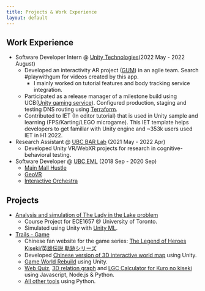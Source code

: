 ```yaml
---
title: Projects & Work Experience
layout: default
---
```


## Work Experience

- Software Developer Intern @ [Unity Technologies](https://unity.com/)(2022 May - 2022 August)
  - Developed an interactivity AR project ([GUM](https://create.unity.com/gum)) in an agile team. Search #playwithgum for videos created by this app.
    - I mainly worked on tutorial features and body tracking service integration.
  - Participated as a release manager of a milestone build using UCB([Unity gaming service](https://unity.com/solutions/gaming-services)). Configured production, staging and testing DNS routing using [Terraform](https://www.terraform.io/).
  - Contributed to IET (In editor tutorial) that is used in Unity sample and learning (FPS/Karting/LEGO microgame). This IET template helps developers to get familiar with Unity engine and ~353k users used IET in H1 2022.
- Research Assistant @ [UBC BAR Lab](https://barlab.psych.ubc.ca/) (2021 May - 2022 Apr)
  - Developed Unity VR/WebXR projects for research in cognitive-behavioral testing.
- Software Developer @ [UBC EML](https://eml.ubc.ca/) (2018 Sep - 2020 Sep)
  - [Main Mall Hustle](https://eml.ubc.ca/projects/main-mall-hustle/)
  - [GeoVR](https://eml.ubc.ca/projects/geography-vr/)
  - [Interactive Orchestra](https://eml.ubc.ca/projects/interactive-orchestra/)

## Projects
- [Analysis and simulation of The Lady in the Lake problem](https://github.com/yuntaowu2000/RL-training)
  - Course Project for ECE1657 @ University of Toronto.
  - Simulated using Unity with [Unity ML](https://unity.com/products/machine-learning-agents).
- [Trails - Game](https://trails-game.com/)
  - Chinese fan website for the game series: [The Legend of Heroes Kiseki/英雄伝説 軌跡シリーズ](https://www.falcom.co.jp/kiseki/)
  - Developed [Chinese version of 3D interactive world map](https://github.com/yuntaowu2000/TrailsMap) using Unity.
  - [Game World Rebuild](https://github.com/yuntaowu2000/KisekiWorldRebuild) using Unity.
  - [Web Quiz](https://github.com/yuntaowu2000/trails-quiz), [3D relation graph](https://github.com/trails-game/relation-graph-3d-force) and [LGC Calculator for Kuro no kiseki](https://github.com/yuntaowu2000/kuro-calculator) using Javascript, Node.js & Python.
  - [All other tools](https://github.com/yuntaowu2000/trails-games-tools) using Python.